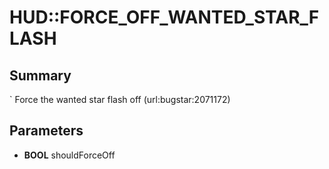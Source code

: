 # HUD::FORCE_OFF_WANTED_STAR_FLASH

## Summary
`
Force the wanted star flash off
(url:bugstar:2071172)

## Parameters
* **BOOL** shouldForceOff